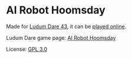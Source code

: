 AI Robot Hoomsday
=================

Made for [Ludum Dare 43](https://ldjam.com/events/ludum-dare/43/), it can be [played online](http://js.godsboss.org/ld43/).

Ludum Dare game page: [AI Robot Hoomsday](https://ldjam.com/events/ludum-dare/43/ai-robot-hoomsday)

License: [GPL 3.0](./gpl-3.0.txt)
